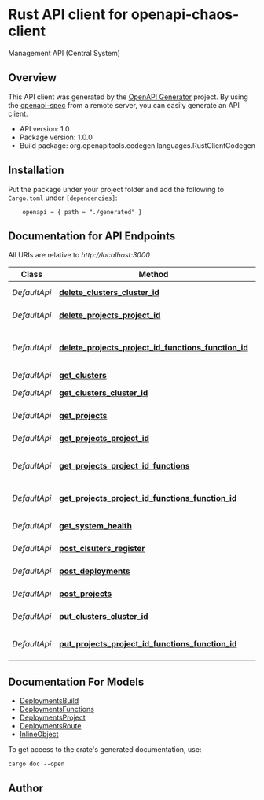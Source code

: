 # Rust API client for openapi-chaos-client

Management API (Central System)

## Overview

This API client was generated by the [OpenAPI Generator](https://openapi-generator.tech) project.  By using the [openapi-spec](https://openapis.org) from a remote server, you can easily generate an API client.

- API version: 1.0
- Package version: 1.0.0
- Build package: org.openapitools.codegen.languages.RustClientCodegen

## Installation

Put the package under your project folder and add the following to `Cargo.toml` under `[dependencies]`:

```
    openapi = { path = "./generated" }
```

## Documentation for API Endpoints

All URIs are relative to *http://localhost:3000*

Class | Method | HTTP request | Description
------------ | ------------- | ------------- | -------------
*DefaultApi* | [**delete_clusters_cluster_id**](docs/DefaultApi.md#delete_clusters_cluster_id) | **delete** /clusters/{cluster-id} | Delete cluster
*DefaultApi* | [**delete_projects_project_id**](docs/DefaultApi.md#delete_projects_project_id) | **delete** /projects/{project-id} | Delete project
*DefaultApi* | [**delete_projects_project_id_functions_function_id**](docs/DefaultApi.md#delete_projects_project_id_functions_function_id) | **delete** /projects/{project-id}/functions/{function-id} | Delete function
*DefaultApi* | [**get_clusters**](docs/DefaultApi.md#get_clusters) | **get** /clusters | Get clusters
*DefaultApi* | [**get_clusters_cluster_id**](docs/DefaultApi.md#get_clusters_cluster_id) | **get** /clusters/{cluster-id} | Get specific cluster
*DefaultApi* | [**get_projects**](docs/DefaultApi.md#get_projects) | **get** /projects | Get projects
*DefaultApi* | [**get_projects_project_id**](docs/DefaultApi.md#get_projects_project_id) | **get** /projects/{project-id} | Get project
*DefaultApi* | [**get_projects_project_id_functions**](docs/DefaultApi.md#get_projects_project_id_functions) | **get** /projects/{project-id}/functions | Get all project functions
*DefaultApi* | [**get_projects_project_id_functions_function_id**](docs/DefaultApi.md#get_projects_project_id_functions_function_id) | **get** /projects/{project-id}/functions/{function-id} | Get function
*DefaultApi* | [**get_system_health**](docs/DefaultApi.md#get_system_health) | **get** /system/health | System Health
*DefaultApi* | [**post_clsuters_register**](docs/DefaultApi.md#post_clsuters_register) | **post** /clusters | Register cluster
*DefaultApi* | [**post_deployments**](docs/DefaultApi.md#post_deployments) | **post** /deployments | Create Deployment
*DefaultApi* | [**post_projects**](docs/DefaultApi.md#post_projects) | **post** /projects | Create project
*DefaultApi* | [**put_clusters_cluster_id**](docs/DefaultApi.md#put_clusters_cluster_id) | **put** /clusters/{cluster-id} | Update cluster
*DefaultApi* | [**put_projects_project_id_functions_function_id**](docs/DefaultApi.md#put_projects_project_id_functions_function_id) | **put** /projects/{project-id}/functions/{function-id} | Update function


## Documentation For Models

 - [DeploymentsBuild](docs/DeploymentsBuild.md)
 - [DeploymentsFunctions](docs/DeploymentsFunctions.md)
 - [DeploymentsProject](docs/DeploymentsProject.md)
 - [DeploymentsRoute](docs/DeploymentsRoute.md)
 - [InlineObject](docs/InlineObject.md)


To get access to the crate's generated documentation, use:

```
cargo doc --open
```

## Author



